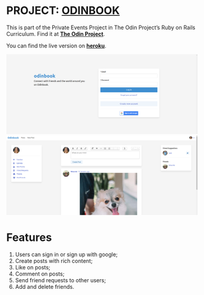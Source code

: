 # PROJECT: **[ODINBOOK](https://www.theodinproject.com/lessons/ruby-on-rails-private-events)**

This is part of the Private Events Project in The Odin Project’s Ruby on Rails Curriculum. Find it at **[The Odin Project](http://www.theodinproject.com)**.

You can find the live version on **[heroku](https://my-odinbook.herokuapp.com/)**.

<img src="https://raw.githubusercontent.com/EduLongen/Odinbook/main/app/assets/images/signin.jpeg?raw=true" />

<img src="https://raw.githubusercontent.com/EduLongen/Odinbook/main/app/assets/images/index.png?raw=true" />

# Features

1. Users can sign in or sign up with google;
2. Create posts with rich content;
3. Like on posts;
4. Comment on posts;
5. Send friend requests to other users;
6. Add and delete friends.
